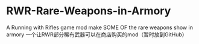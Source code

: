 # RWR-Rare-Weapons-in-Armory
A Running with Rifles game mod make SOME OF the rare weapons show in armory 
一个让RWR部分稀有武器可以在商店购买的mod（暂时放到GitHub）
